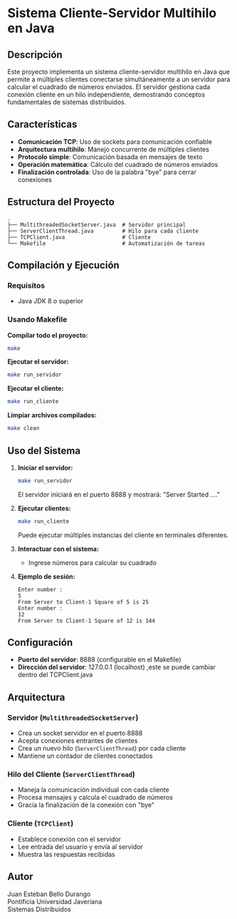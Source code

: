 # Sistema Cliente-Servidor Multihilo en Java

## Descripción
Este proyecto implementa un sistema cliente-servidor multihilo en Java que permite a múltiples clientes conectarse simultáneamente a un servidor para calcular el cuadrado de números enviados. El servidor gestiona cada conexión cliente en un hilo independiente, demostrando conceptos fundamentales de sistemas distribuidos.

## Características
- **Comunicación TCP**: Uso de sockets para comunicación confiable
- **Arquitectura multihilo**: Manejo concurrente de múltiples clientes
- **Protocolo simple**: Comunicación basada en mensajes de texto
- **Operación matemática**: Cálculo del cuadrado de números enviados
- **Finalización controlada**: Uso de la palabra "bye" para cerrar conexiones

## Estructura del Proyecto
```
.
├── MultithreadedSocketServer.java  # Servidor principal
├── ServerClientThread.java         # Hilo para cada cliente
├── TCPClient.java                  # Cliente
└── Makefile                        # Automatización de tareas
```

## Compilación y Ejecución

### Requisitos
- Java JDK 8 o superior

### Usando Makefile

**Compilar todo el proyecto:**
```bash
make
```

**Ejecutar el servidor:**
```bash
make run_servidor
```

**Ejecutar el cliente:**
```bash
make run_cliente
```

**Limpiar archivos compilados:**
```bash
make clean
```

## Uso del Sistema

1. **Iniciar el servidor:**
   ```bash
   make run_servidor
   ```
   El servidor iniciará en el puerto 8888 y mostrará: "Server Started ...."

2. **Ejecutar clientes:**
   ```bash
   make run_cliente
   ```
   Puede ejecutar múltiples instancias del cliente en terminales diferentes.

3. **Interactuar con el sistema:**
   - Ingrese números para calcular su cuadrado

4. **Ejemplo de sesión:**
   ```
   Enter number :
   5
   From Server to Client-1 Square of 5 is 25
   Enter number :
   12
   From Server to Client-1 Square of 12 is 144
   ```

## Configuración

- **Puerto del servidor**: 8888 (configurable en el Makefile)
- **Dirección del servidor**: 127.0.0.1 (localhost) ,este se puede cambiar dentro del TCPClient.java

## Arquitectura

### Servidor (`MultithreadedSocketServer`)
- Crea un socket servidor en el puerto 8888
- Acepta conexiones entrantes de clientes
- Crea un nuevo hilo (`ServerClientThread`) por cada cliente
- Mantiene un contador de clientes conectados

### Hilo del Cliente (`ServerClientThread`)
- Maneja la comunicación individual con cada cliente
- Procesa mensajes y calcula el cuadrado de números
- Gracia la finalización de la conexión con "bye"

### Cliente (`TCPClient`)
- Establece conexión con el servidor
- Lee entrada del usuario y envía al servidor
- Muestra las respuestas recibidas

## Autor
Juan Esteban Bello Durango  
Pontificia Universidad Javeriana  
Sistemas Distribuidos
